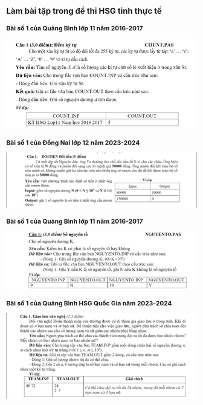 ## Làm bài tập trong đề thi HSG tỉnh thực tế

### Bài số 1 của Quảng Bình lớp 11 năm 2016-2017

![alt text](image.png)

### Bài số 1 của Đồng Nai lớp 12 năm 2023-2024

![alt text](image-3.png)

### Bài số 1 của Quảng Bình lớp 11 năm 2016-2017

![alt text](image-2.png)

### Bài số 1 của Quảng Bình HSG Quốc Gia năm 2023-2024

![alt text](image-1.png)